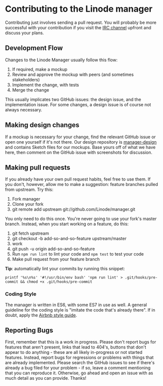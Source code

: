 # Contributing to the Linode manager

Contributing just involves sending a pull request. You will probably be more
successful with your contribution if you visit the [IRC
channel](https://webchat.oftc.net/?channels=linode-next&uio=d4) upfront and discuss
your plans.

## Development Flow

Changes to the Linode Manager usually follow this flow:

1. If required, make a mockup
1. Review and approve the mockup with peers (and sometimes stakeholders)
1. Implement the change, with tests
1. Merge the change

This usually implicates two GitHub issues: the design issue, and the
implementation issue. For some changes, a design issue is of course not always
necessary.

## Making design changes

If a mockup is necessary for your change, find the relevant GitHub issue or open
one yourself if it's not there. Our design repository is
[manager-design](https://github.com/linode/manager-design) and contains Sketch
files for our mockups. Base yours off of what we have here, then comment on the
GitHub issue with screenshots for discussion.

## Making pull requests

If you already have your own pull request habits, feel free to use them. If you
don't, however, allow me to make a suggestion: feature branches pulled from
upstream. Try this:

1. Fork manager
1. Clone your fork
1. git remote add upstream git://github.com/Linode/manager.git

You only need to do this once. You're never going to use your fork's master
branch. Instead, when you start working on a feature, do this:

1. git fetch upstream
1. git checkout -b add-so-and-so-feature upstream/master
1. work
1. git push -u origin add-so-and-so-feature
1. Run `npm run lint` to lint your code and `npm test` to test your code
1. Make pull request from your feature branch

**Tip**: automatically lint your commits by running this snippet:

    printf '%s\n%s' '#!/usr/bin/env bash' 'npm run lint' > .git/hooks/pre-commit && chmod +x .git/hooks/pre-commit

### Coding Style

The manager is written in ES6, with some ES7 in use as well. A general guideline
for the coding style is "imitate the code that's already there". If in doubt,
apply the [Airbnb style guide](https://github.com/airbnb/javascript).

## Reporting Bugs

First, remember that this is a work in progress. Please don't report bugs for
features that aren't present, links that lead to 404's, buttons that don't
appear to do anything - these are all likely in-progress or not started
features. Instead, report bugs for regressions or problems with things that are
already implemented. Please search the GitHub issues to see if there's already a
bug filed for your problem - if so, leave a comment mentioning that you can
reproduce it. Otherwise, go ahead and open an issue with as much detail as you
can provide. Thanks!
